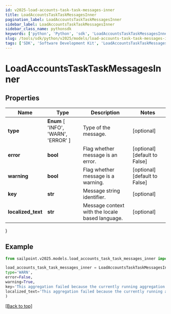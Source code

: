 ```yaml
---
id: v2025-load-accounts-task-task-messages-inner
title: LoadAccountsTaskTaskMessagesInner
pagination_label: LoadAccountsTaskTaskMessagesInner
sidebar_label: LoadAccountsTaskTaskMessagesInner
sidebar_class_name: pythonsdk
keywords: ['python', 'Python', 'sdk', 'LoadAccountsTaskTaskMessagesInner', 'V2025LoadAccountsTaskTaskMessagesInner'] 
slug: /tools/sdk/python/v2025/models/load-accounts-task-task-messages-inner
tags: ['SDK', 'Software Development Kit', 'LoadAccountsTaskTaskMessagesInner', 'V2025LoadAccountsTaskTaskMessagesInner']
---
```


# LoadAccountsTaskTaskMessagesInner


## Properties

Name | Type | Description | Notes
------------ | ------------- | ------------- | -------------
**type** |  **Enum** [  'INFO',    'WARN',    'ERROR' ] | Type of the message. | [optional] 
**error** | **bool** | Flag whether message is an error. | [optional] [default to False]
**warning** | **bool** | Flag whether message is a warning. | [optional] [default to False]
**key** | **str** | Message string identifier. | [optional] 
**localized_text** | **str** | Message context with the locale based language. | [optional] 
}

## Example

```python
from sailpoint.v2025.models.load_accounts_task_task_messages_inner import LoadAccountsTaskTaskMessagesInner

load_accounts_task_task_messages_inner = LoadAccountsTaskTaskMessagesInner(
type='WARN',
error=False,
warning=True,
key='This aggregation failed because the currently running aggregation must complete before the next one can start.',
localized_text='This aggregation failed because the currently running aggregation must complete before the next one can start.'
)

```
[[Back to top]](#) 

